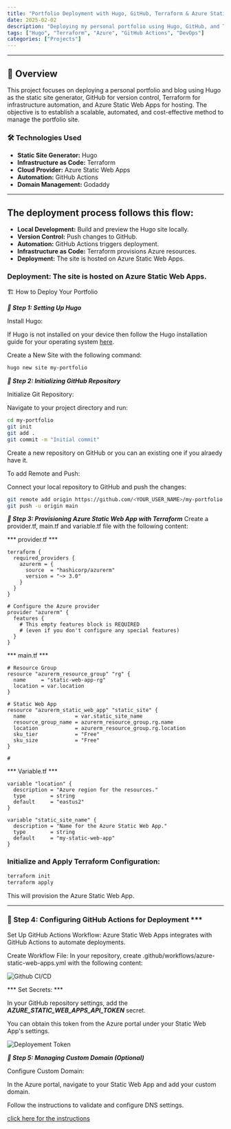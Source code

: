```yaml
---
title: "Portfolio Deployment with Hugo, GitHub, Terraform & Azure Static Web Apps"
date: 2025-02-02
description: "Deploying my personal portfolio using Hugo, GitHub, and Terraform on Azure."
tags: ["Hugo", "Terraform", "Azure", "GitHub Actions", "DevOps"]
categories: ["Projects"]
---
```


---
## 📌 Overview

This project focuses on deploying a personal portfolio and blog using Hugo as the static site generator, GitHub for version control, Terraform for infrastructure automation, and Azure Static Web Apps for hosting. The objective is to establish a scalable, automated, and cost-effective method to manage the portfolio site.


### 🛠️ Technologies Used

- **Static Site Generator:** Hugo
- **Infrastructure as Code:** Terraform
- **Cloud Provider:** Azure Static Web Apps
- **Automation:** GitHub Actions
- **Domain Management:** Godaddy

---
## The deployment process follows this flow:


- **Local Development:** Build and preview the Hugo site locally.
- **Version Control:** Push changes to GitHub.
- **Automation:** GitHub Actions triggers deployment.
- **Infrastructure as Code:** Terraform provisions Azure resources.
- **Deployment:** The site is hosted on Azure Static Web Apps.


### Deployment: The site is hosted on Azure Static Web Apps.

🏗️ How to Deploy Your Portfolio

***🔹 Step 1: Setting Up Hugo***

Install Hugo:

If Hugo is not installed on your device then follow the Hugo installation guide for your operating system [here](https://gohugo.io/installation/).

Create a New Site with the following command:

```sh
hugo new site my-portfolio
```

***🔹 Step 2: Initializing GitHub Repository***

Initialize Git Repository:

Navigate to your project directory and run:

```sh
cd my-portfolio
git init
git add .
git commit -m "Initial commit"
```

Create a new repository on GitHub or you can an existing one if you alraedy have it.

To add Remote and Push:

Connect your local repository to GitHub and push the changes:

```sh
git remote add origin https://github.com/<YOUR_USER_NAME>/my-portfolio.git
git push -u origin main
```

***🔹 Step 3: Provisioning Azure Static Web App with Terraform***
Create a provider.tf, main.tf and variable.tf file with the following content:

*** provider.tf ***

```t
terraform {
  required_providers {
    azurerm = {
      source  = "hashicorp/azurerm"
      version = "~> 3.0"
    }
  }
}

# Configure the Azure provider
provider "azurerm" {
  features {
    # This empty features block is REQUIRED
    # (even if you don't configure any special features)
  }
}
```

*** main.tf ***

```t
# Resource Group
resource "azurerm_resource_group" "rg" {
  name     = "static-web-app-rg"
  location = var.location
}

# Static Web App
resource "azurerm_static_web_app" "static_site" {
  name                = var.static_site_name
  resource_group_name = azurerm_resource_group.rg.name
  location            = azurerm_resource_group.rg.location
  sku_tier            = "Free"
  sku_size            = "Free"
}

#
```


*** Variable.tf ***

```t
variable "location" {
  description = "Azure region for the resources."
  type        = string
  default     = "eastus2"
}

variable "static_site_name" {
  description = "Name for the Azure Static Web App."
  type        = string
  default     = "my-static-web-app"
}
```


### Initialize and Apply Terraform Configuration:

```sh
terraform init
terraform apply
```
This will provision the Azure Static Web App.

---
### 🔹 Step 4: Configuring GitHub Actions for Deployment ***

Set Up GitHub Actions Workflow: Azure Static Web Apps integrates with GitHub Actions to automate deployments.

Create Workflow File: In your repository, create .github/workflows/azure-static-web-apps.yml with the following content:

![Github CI/CD ](/images/AzureStaticwebappcicd.png)


*** Set Secrets: ***

In your GitHub repository settings, add the ***AZURE_STATIC_WEB_APPS_API_TOKEN***  secret. 

You can obtain this token from the Azure portal under your Static Web App's settings.

![Deployement Token ](/images/APiToken.png)



***🔹 Step 5: Managing Custom Domain (Optional)***

Configure Custom Domain:

In the Azure portal, navigate to your Static Web App and add your custom domain. 

Follow the instructions to validate and configure DNS settings.

[click here for the instructions](https://learn.microsoft.com/en-us/azure/static-web-apps/custom-domain)


